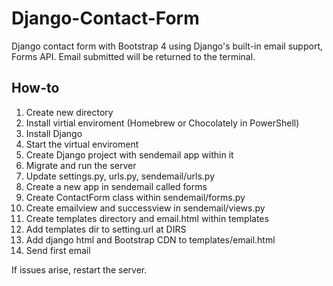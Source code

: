 # Django-Contact-Form
Django contact form with Bootstrap 4 using Django's built-in email support, Forms API. Email submitted will be returned to the terminal.


## How-to
1. Create new directory
2. Install virtial enviroment (Homebrew or Chocolately in PowerShell)
3. Install Django
4. Start the virtual enviroment
5. Create Django project with sendemail app within it
6. Migrate and run the server
7. Update settings.py, urls.py, sendemail/urls.py
8. Create a new app in sendemail called forms
9. Create ContactForm class within sendemail/forms.py
10. Create emailview and successview in sendemail/views.py
11. Create templates directory and email.html within templates
12. Add templates dir to setting.url at DIRS
13. Add django html and Bootstrap CDN to templates/email.html
14. Send first email

If issues arise, restart the server.
